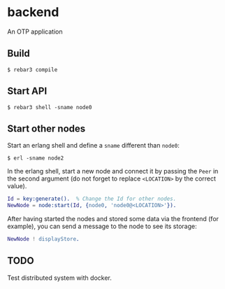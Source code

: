 backend
=====

An OTP application

Build
-----

    $ rebar3 compile

Start API
---------

    $ rebar3 shell -sname node0

Start other nodes
-----------------

Start an erlang shell and define a `sname` different than `node0`:

    $ erl -sname node2

In the erlang shell, start a new node and connect it by passing the `Peer` in the second argument (do not forget to replace `<LOCATION>` by the correct value).

```erlang
Id = key:generate().  % Change the Id for other nodes.
NewNode = node:start(Id, {node0, 'node0@<LOCATION>'}).
```

After having started the nodes and stored some data via the frontend (for example), you can send a message to the node to see its storage:

```erlang
NewNode ! displayStore.
```

TODO
-----------------
Test distributed system with docker.
